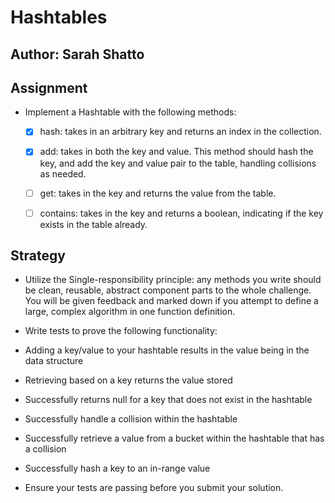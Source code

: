 # Hashtables

## Author: Sarah Shatto

## Assignment

- Implement a Hashtable with the following methods:

  - [x] hash: takes in an arbitrary key and returns an index in the collection.

  - [x] add: takes in both the key and value. This method should hash the key, and add the key and value pair to the table, handling collisions as needed.

  - [ ] get: takes in the key and returns the value from the table.

  - [ ] contains: takes in the key and returns a boolean, indicating if the key exists in the table already.

## Strategy

- Utilize the Single-responsibility principle: any methods you write should be clean, reusable, abstract component parts to the whole challenge. You will be given feedback and marked down if you attempt to define a large, complex algorithm in one function definition.

- Write tests to prove the following functionality:

- Adding a key/value to your hashtable results in the value being in the data structure

- Retrieving based on a key returns the value stored

- Successfully returns null for a key that does not exist in the hashtable

- Successfully handle a collision within the hashtable

- Successfully retrieve a value from a bucket within the hashtable that has a collision

- Successfully hash a key to an in-range value

- Ensure your tests are passing before you submit your solution.